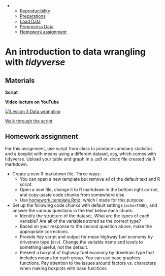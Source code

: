 -
    -   [Reproducibility](#reproducibility)
    -   [Preparations](#preparations)
    -   [Load Data](#load-data)
    -   [Preprocess Data](#preprocess-data)
    -   [Homework assignment](#homework-assignment)
 
# An introduction to data wrangling with *tidyverse*

## Materials 

**Script**

**Video lecture on YouTube**

[![Lesson 3 Data wrangling](http://img.youtube.com/vi/TPifWRJ-5dw/0.jpg)](https://youtu.be/TPifWRJ-5dw "Lesson 3 Data wrangling")

[Walk through the script](https://www.introranger.org/post/lesson-3-intro-to-tidyverse/#walking-through-the-script) 

## Homework assignment 

For this assignment, use script from class to produce summary statistics and a boxplot with means using a different dataset, `mpg`, which comes with tidyverse. Upload your table and graph in a .pdf or .docx file created via R markdown. 

* Create a new R markdown file. 
Three ways:
  - You can open a new template but remove all of the default text and R script.
  - Open a new file, change it to R markdown in the bottom right corner, and copy-paste code chunks from somewhere else.
  - Use [homework_template.Rmd](https://github.com/devanmcg/IntroRangeR/blob/master/homework_template.Rmd), which I made for this purpose.
* Set up the following code chunks with default settings (`echo=TRUE`), and answer the various questions in the text below each chunk:
  - Identify the structure of the dataset. 
  What are the types of each variable?
  Are all of the variables stored as the correct type?
  - Based on your response to the second question above, make the appropriate corrections.
  - Provide *tidy* script and output for mean highway fuel economy by drivetrain type (`drv`). 
  Change the variable name and levels to something useful, not the default.
  - Present a boxplot of highway fuel economy by drivetrain type that includes means for each group. 
  You can use base graphics functions. 
  Pay attention to the issues around factors vs. characters when making boxplots with base functions. 


